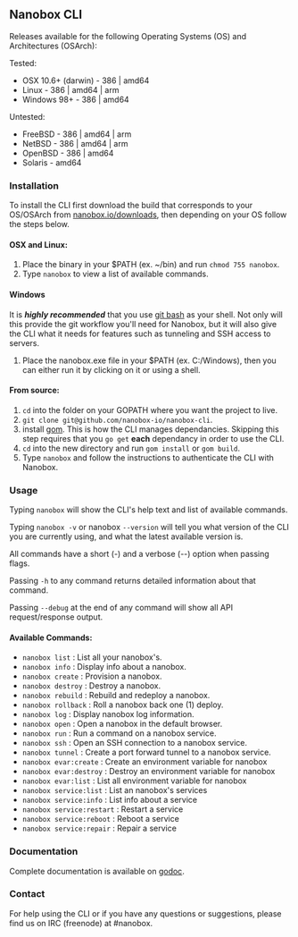 ## Nanobox CLI

Releases available for the following Operating Systems (OS) and Architectures (OSArch):

Tested:

* OSX 10.6+ (darwin) - 386 | amd64
* Linux - 386 | amd64 | arm
* Windows 98+ - 386 | amd64

Untested:

* FreeBSD - 386 | amd64 | arm
* NetBSD - 386 | amd64 | arm
* OpenBSD - 386 | amd64
* Solaris - amd64

### Installation

To install the CLI first download the build that corresponds to your OS/OSArch from [nanobox.io/downloads](https://nanobox.io/downloads), then depending on your OS follow the steps below.


#### OSX and Linux:

1. Place the binary in your $PATH (ex. ~/bin) and run `chmod 755 nanobox`.
2. Type `nanobox` to view a list of available commands.


#### Windows

It is _**highly recommended**_ that you use [git bash](http://git-scm.com/downloads) as your shell. Not only will this provide the git workflow you'll need for Nanobox, but it will also give the CLI what it needs for features such as tunneling and SSH access to servers.

1. Place the nanobox.exe file in your $PATH (ex. C:/Windows), then you can either run it by clicking on it or using a shell.


#### From source:

1. `cd` into the folder on your GOPATH where you want the project to live.
2. `git clone git@github.com/nanobox-io/nanobox-cli`.
3. install [gom](https://github.com/mattn/gom). This is how the CLI manages dependancies. Skipping this step requires that you `go get` **each** dependancy in order to use the CLI.
3. `cd` into the new directory and run `gom install` or `gom build`.
4. Type `nanobox` and follow the instructions to authenticate the CLI with Nanobox.


### Usage

Typing `nanobox` will show the CLI's help text and list of available commands.

Typing `nanobox -v` or nanobox `--version` will tell you what version of the CLI you are currently using, and what the latest available version is.

All commands have a short (-) and a verbose (--) option when passing flags.

Passing `-h` to any command returns detailed information about that command.

Passing `--debug` at the end of any command will show all API request/response output.


#### Available Commands:

* `nanobox list` : List all your nanobox's.
* `nanobox info` : Display info about a nanobox.
* `nanobox create` : Provision a nanobox.
* `nanobox destroy` : Destroy a nanobox.
* `nanobox rebuild` : Rebuild and redeploy a nanobox.
* `nanobox rollback` : Roll a nanobox back one (1) deploy.
* `nanobox log` : Display nanobox log information.
* `nanobox open` : Open a nanobox in the default browser.
* `nanobox run` : Run a command on a nanobox service.
* `nanobox ssh` : Open an SSH connection to a nanobox service.
* `nanobox tunnel` : Create a port forward tunnel to a nanobox service.
* `nanobox evar:create` : Create an environment variable for nanobox
* `nanobox evar:destroy` : Destroy an environment variable for nanobox
* `nanobox evar:list` : List all environment variable for nanobox
* `nanobox service:list` : List an nanobox's services
* `nanobox service:info` : List info about a service
* `nanobox service:restart` : Restart a service
* `nanobox service:reboot` : Reboot a service
* `nanobox service:repair` : Repair a service


### Documentation

Complete documentation is available on [godoc](http://godoc.org/github.com/nanobox-io/nanobox-cli).


### Contact

For help using the CLI or if you have any questions or suggestions, please find us on IRC (freenode) at #nanobox.
